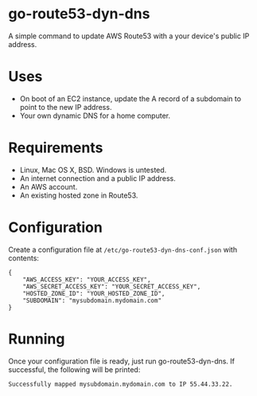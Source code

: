# go-route53-dyn-dns #

A simple command to update AWS Route53 with a your device's public IP address.

# Uses #

* On boot of an EC2 instance, update the A record of a subdomain to point to the new IP address.
* Your own dynamic DNS for a home computer.

# Requirements #

* Linux, Mac OS X, BSD. Windows is untested.
* An internet connection and a public IP address.
* An AWS account.
* An existing hosted zone in Route53.

# Configuration #

Create a configuration file at `/etc/go-route53-dyn-dns-conf.json` with contents:

    {
        "AWS_ACCESS_KEY": "YOUR_ACCESS_KEY",
        "AWS_SECRET_ACCESS_KEY": "YOUR_SECRET_ACCESS_KEY",
        "HOSTED_ZONE_ID": "YOUR_HOSTED_ZONE_ID",
        "SUBDOMAIN": "mysubdomain.mydomain.com"
    }

# Running #

Once your configuration file is ready, just run go-route53-dyn-dns. If successful, the following will be printed:

    Successfully mapped mysubdomain.mydomain.com to IP 55.44.33.22.
